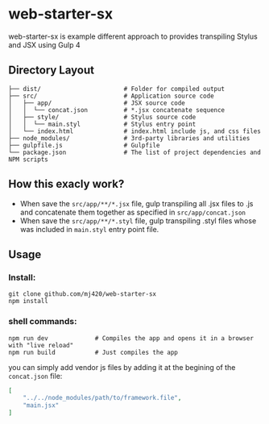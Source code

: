 # web-starter-sx
web-starter-sx is example different approach to provides transpiling Stylus and JSX using Gulp 4
## Directory Layout
```shell
├── dist/                       # Folder for compiled output
├── src/                        # Application source code
│   ├── app/                    # JSX source code
│   │  └── concat.json          # *.jsx concatenate sequence
│   ├── style/                  # Stylus source code
│   │  └── main.styl            # Stylus entry point
│   └── index.html              # index.html include js, and css files
├── node_modules/               # 3rd-party libraries and utilities
├── gulpfile.js                 # Gulpfile
└── package.json                # The list of project dependencies and NPM scripts
```

## How this exacly work?
- When save the `src/app/**/*.jsx` file, gulp transpiling all .jsx files to .js and concatenate them together as specified in `src/app/concat.json`
- When save the `src/app/**/*.styl` file, gulp transpiling .styl files whose was included in `main.styl` entry point file.

## Usage
### Install:
```shell
git clone github.com/mj420/web-starter-sx
npm install
```
### shell commands:
```shell
npm run dev             # Compiles the app and opens it in a browser with "live reload"
npm run build           # Just compiles the app
```

you can simply add vendor js files by adding it at the begining of the `concat.json` file:
```json
[
    "../../node_modules/path/to/framework.file",
    "main.jsx"
]
```
